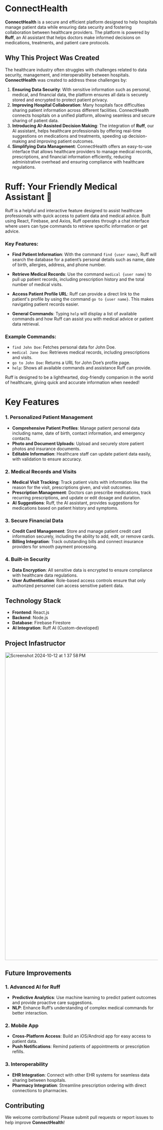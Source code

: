 # ConnectHealth

**ConnectHealth** is a secure and efficient platform designed to help hospitals manage patient data while ensuring data security and fostering collaboration between healthcare providers. The platform is powered by **Ruff**, an AI assistant that helps doctors make informed decisions on medications, treatments, and patient care protocols.

## Why This Project Was Created

The healthcare industry often struggles with challenges related to data security, management, and interoperability between hospitals. **ConnectHealth** was created to address these challenges by:

1. **Ensuring Data Security**: With sensitive information such as personal, medical, and financial data, the platform ensures all data is securely stored and encrypted to protect patient privacy.
2. **Improving Hospital Collaboration**: Many hospitals face difficulties sharing patient information across different facilities. ConnectHealth connects hospitals on a unified platform, allowing seamless and secure sharing of patient data.
3. **Introducing AI-Assisted Decision Making**: The integration of **Ruff**, our AI assistant, helps healthcare professionals by offering real-time suggestions on medications and treatments, speeding up decision-making and improving patient outcomes.
4. **Simplifying Data Management**: ConnectHealth offers an easy-to-use interface that allows healthcare providers to manage medical records, prescriptions, and financial information efficiently, reducing administrative overhead and ensuring compliance with healthcare regulations.

# Ruff: Your Friendly Medical Assistant 🐶

Ruff is a helpful and interactive feature designed to assist healthcare professionals with quick access to patient data and medical advice. Built using React, Firebase, and Axios, Ruff operates through a chat interface where users can type commands to retrieve specific information or get advice.

### Key Features:

- **Find Patient Information**: With the command `find {user name}`, Ruff will search the database for a patient’s personal details such as name, date of birth, allergies, address, and phone number.
  
- **Retrieve Medical Records**: Use the command `medical {user name}` to pull up patient records, including prescription history and the total number of medical visits.

- **Access Patient Profile URL**: Ruff can provide a direct link to the patient's profile by using the command `go to {user name}`. This makes navigating patient records easier.

- **General Commands**: Typing `help` will display a list of available commands and how Ruff can assist you with medical advice or patient data retrieval.

### Example Commands:
- `find John Doe`: Fetches personal data for John Doe.
- `medical Jane Doe`: Retrieves medical records, including prescriptions and visits.
- `go to John Doe`: Returns a URL for John Doe’s profile page.
- `help`: Shows all available commands and assistance Ruff can provide.

Ruff is designed to be a lighthearted, dog-friendly companion in the world of healthcare, giving quick and accurate information when needed!

# Key Features 

### 1. **Personalized Patient Management**
   - **Comprehensive Patient Profiles**: Manage patient personal data including name, date of birth, contact information, and emergency contacts.
   - **Photo and Document Uploads**: Upload and securely store patient photos and insurance documents.
   - **Editable Information**: Healthcare staff can update patient data easily, with validation to ensure accuracy.

### 2. **Medical Records and Visits**
   - **Medical Visit Tracking**: Track patient visits with information like the reason for the visit, prescriptions given, and visit outcomes.
   - **Prescription Management**: Doctors can prescribe medications, track recurring prescriptions, and update or edit dosage and duration.
   - **AI Suggestions**: Ruff, the AI assistant, provides suggestions for medications based on patient history and symptoms.

### 3. **Secure Financial Data**
   - **Credit Card Management**: Store and manage patient credit card information securely, including the ability to add, edit, or remove cards.
   - **Billing Integration**: Track outstanding bills and connect insurance providers for smooth payment processing.

### 4. **Built-in Security**
   - **Data Encryption**: All sensitive data is encrypted to ensure compliance with healthcare data regulations.
   - **User Authentication**: Role-based access controls ensure that only authorized personnel can access sensitive patient data.

## Technology Stack

- **Frontend**: React.js
- **Backend**: Node.js
- **Database**: Firebase Firestore
- **AI Integration**: Ruff AI (Custom-developed)

## Project Infastructor
<img width="1012" alt="Screenshot 2024-10-12 at 1 37 58 PM" src="https://github.com/user-attachments/assets/95fa3e45-7921-4ad1-bb03-a66bf1a70b5f">

## Future Improvements

### 1. **Advanced AI for Ruff**
- **Predictive Analytics**: Use machine learning to predict patient outcomes and provide proactive care suggestions.
- **NLP**: Enhance Ruff’s understanding of complex medical commands for better interaction.
  
### 2. **Mobile App**
- **Cross-Platform Access**: Build an iOS/Android app for easy access to patient data.
- **Push Notifications**: Remind patients of appointments or prescription refills.

### 3. **Interoperability**
- **EHR Integration**: Connect with other EHR systems for seamless data sharing between hospitals.
- **Pharmacy Integration**: Streamline prescription ordering with direct connections to pharmacies.


## Contributing

We welcome contributions! Please submit pull requests or report issues to help improve **ConnectHealth**!
